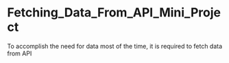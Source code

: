 # Fetching_Data_From_API_Mini_Project
To accomplish the need for data most of the time, it is required to fetch data from API 

